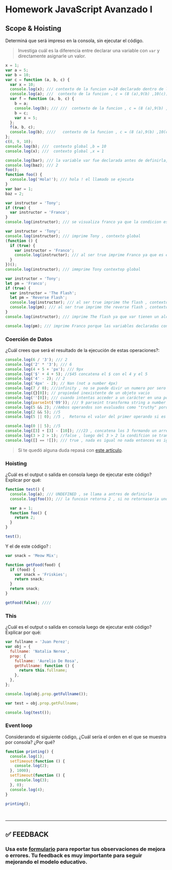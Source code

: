 # Homework JavaScript Avanzado I

## Scope & Hoisting

Determiná que será impreso en la consola, sin ejecutar el código.

> Investiga cuál es la diferencia entre declarar una variable con `var` y directamente asignarle un valor.

```javascript
x = 1;
var a = 5;
var b = 10;
var c = function (a, b, c) {
  var x = 10;
  console.log(x); /// contexto de la funcion x=10 declarado dentro de la funcion
  console.log(a); ///  contexto de la funcion , c = (8 (a),9(b) ,10(c)), a = 8
  var f = function (a, b, c) {
    b = a;
    console.log(b); /// ///  contexto de la funcion , c = (8 (a),9(b) ,10(c)), b = 8
    b = c;
    var x = 5;
  };
  f(a, b, c);
  console.log(b); ////   contexto de la funcion , c = (8 (a),9(b) ,10(c)), b = 9
};
c(8, 9, 10);
console.log(b); ///  contexto global ,b = 10
console.log(x); ///  contexto global ,x = 1
```

```javascript
console.log(bar); /// la variable var fue declarada antes de definirla, undefined
console.log(baz); /// 2
foo();
function foo() {
  console.log('Hola!'); /// hola ! el llamado se ejecuta
}
var bar = 1;
baz = 2;
```

```javascript
var instructor = 'Tony';
if (true) {
  var instructor = 'Franco';
}
console.log(instructor); /// se visualiza franco ya que la condicion es true , en caso de ser false imprime tony
```

```javascript
var instructor = 'Tony';
console.log(instructor); /// imprime Tony , contexto global
(function () {
  if (true) {
    var instructor = 'Franco';
    console.log(instructor); /// al ser true imprime Franco ya que es el contexto de la funcion
  }
})();
console.log(instructor); /// immprime Tony contextop global
```

```javascript
var instructor = 'Tony';
let pm = 'Franco';
if (true) {
  var instructor = 'The Flash';
  let pm = 'Reverse Flash';
  console.log(instructor); /// al ser true imprime the flash , contexto de la funcion
  console.log(pm); /// al ser true imprime the reverse flash , contexto de la funcion
}
console.log(instructor); /// imprime The flash ya que var tienen un alcance de función , si se declaran fuera de una función, un alcance global.

console.log(pm); /// imprime Franco porque las variables declaradas con let tienen un alcance de bloque, solo están disponibles dentro del bloque en el que se declaran
```

### Coerción de Datos

¿Cuál crees que será el resultado de la ejecución de estas operaciones?:

```javascript
console.log(6 / '3'); /// 2
console.log('2' * '3'); /// 6
console.log(4 + 5 + 'px'); /// 9px
console.log('$' + 4 + 5); //$45 concatena el $ con el 4 y el 5
console.log('4' - 2); // 2
console.log('4px' - 2); // Nan (not a number 4px)
console.log(7 / 0); ///infinity , no se puede divir un numero por sero
console.log({}[0]); // propiedad inexistente de un objeto vacio
console.log(''[0]); /// cuando intentas acceder a un carácter en una posición específica de un string vacío o de un string que no tiene suficientes caracteres,devuelve undefined
console.log(parseInt('09')); /// 9 parseint transforma string a number
console.log(5 && 2); //Ambos operandos son evaluados como "truthy" porque tienen un valor distinto de 0, NaN, null, undefined, false o una cadena de texto vacía ''. Por lo tanto, cuando se evalúa la expresión 5 && 2, ambos operandos son "truthy" y el operador && devuelve el valor del segundo operando, que es 2.
console.log(2 && 5); //5
console.log(5 || 0); //5 ,  Retorna el valor del primer operando si es evaluado como "truthy" (valor que se considera verdadero en un contexto booleano). Si el primer operando es evaluado como "falsy", se devuelve el valor del segundo operando.

console.log(0 || 5); //5
console.log([3] + [3] - [10]); ///23 , concatena los 3 formando un arreglo de [33 ] y como el - no realiza ninguna funcion termina
console.log(3 > 2 > 1); //false , luego del 3 > 2 la condifcion se transforma en true , true =1 y no es mayor a 1
console.log([] == ![]); /// true , nada es igual no nada entonces es igual a true
```

> Si te quedó alguna duda repasá con [este artículo](http://javascript.info/tutorial/object-conversion).

### Hoisting

¿Cuál es el output o salida en consola luego de ejecutar este código? Explicar por qué:

```javascript
function test() {
  console.log(a); /// UNDEFINED , se llama a antres de definirla
  console.log(foo()); /// la funcoin retorna 2 , si no retornaseria undefined

  var a = 1;
  function foo() {
    return 2;
  }
}

test();
```

Y el de este código? :

```javascript
var snack = 'Meow Mix';

function getFood(food) {
  if (food) {
    var snack = 'Friskies';
    return snack;
  }
  return snack;
}

getFood(false); ////
```

### This

¿Cuál es el output o salida en consola luego de ejecutar esté código? Explicar por qué:

```javascript
var fullname = 'Juan Perez';
var obj = {
  fullname: 'Natalia Nerea',
  prop: {
    fullname: 'Aurelio De Rosa',
    getFullname: function () {
      return this.fullname;
    },
  },
};

console.log(obj.prop.getFullname());

var test = obj.prop.getFullname;

console.log(test());
```

### Event loop

Considerando el siguiente código, ¿Cuál sería el orden en el que se muestra por consola? ¿Por qué?

```javascript
function printing() {
  console.log(1);
  setTimeout(function () {
    console.log(2);
  }, 1000);
  setTimeout(function () {
    console.log(3);
  }, 0);
  console.log(4);
}

printing();
```

</br >

---

## **✅ FEEDBACK**

### Usa este [**formulario**](https://docs.google.com/forms/d/e/1FAIpQLSe1MybH_Y-xcp1RP0jKPLndLdJYg8cwyHkSb9MwSrEjoxyzWg/viewform) para reportar tus observaciones de mejora o errores. Tu feedback es muy importante para seguir mejorando el modelo educativo.

